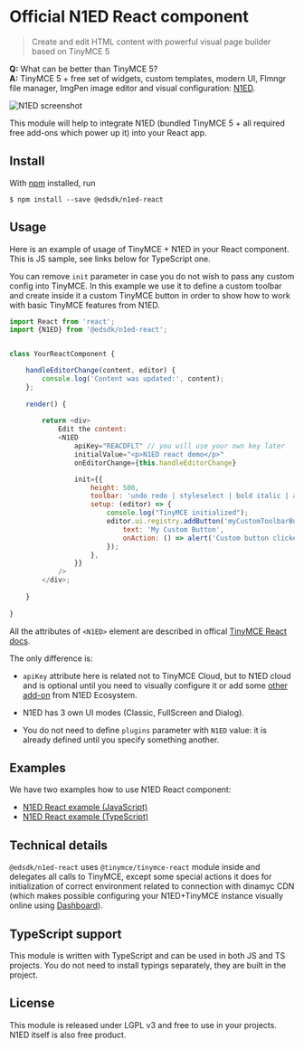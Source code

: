 # Official N1ED React component

> Create and edit HTML content with powerful visual page builder based on TinyMCE 5

**Q:** What can be better than TinyMCE 5?\
**A:** TinyMCE 5 + free set of widgets, custom templates, modern UI, Flmngr file manager, ImgPen image editor and visual configuration: [N1ED](https://n1ed.com).

![N1ED screenshot](https://n1ed.com/img/screenshots/docs/widgets/button/edit-button.png)

This module will help to integrate N1ED (bundled TinyMCE 5 + all required free add-ons which power up it) into your React app.



## Install

With [npm](https://npmjs.com/) installed, run

```
$ npm install --save @edsdk/n1ed-react
```


## Usage

Here is an example of usage of TinyMCE + N1ED in your React component. This is JS sample, see links below for TypeScript one. 

You can remove `init` parameter in case you do not wish to pass any custom config into TinyMCE. In this example we use it to define a custom toolbar and create inside it a custom TinyMCE button in order to show how to work with basic TinyMCE features from N1ED.

```js
import React from 'react';
import {N1ED} from '@edsdk/n1ed-react';


class YourReactComponent {

    handleEditorChange(content, editor) {
        console.log('Content was updated:', content);
    };
    
    render() {
        
        return <div>
            Edit the content:
            <N1ED
                apiKey="REACDFLT" // you will use your own key later
                initialValue="<p>N1ED react demo</p>"
                onEditorChange={this.handleEditorChange}

                init={{
                    height: 500,
                    toolbar: 'undo redo | styleselect | bold italic | alignleft aligncenter alignright alignjustify | outdent indent | myCustomToolbarButton',
                    setup: (editor) => {
                        console.log("TinyMCE initialized");
                        editor.ui.registry.addButton('myCustomToolbarButton', {
                            text: 'My Custom Button',
                            onAction: () => alert('Custom button clicked!'),
                        });
                    },
                }}
            />
        </div>;
        
    }
    
}
```

All the attributes of ```<N1ED>``` element are described in offical [TinyMCE React docs](https://www.tiny.cloud/docs/integrations/react/).

The only difference is:

* ```apiKey``` attribute here is related not to TinyMCE Cloud, but to N1ED cloud and is optional until you need to visually configure it or add some [other add-on](https://n1ed.com/plugins) from N1ED Ecosystem. 

* N1ED has 3 own UI modes (Classic, FullScreen and Dialog).

* You do not need to define ```plugins``` parameter with ```N1ED``` value: it is already defined until you specify something another.

## Examples

We have two examples how to use N1ED React component:
* [N1ED React example (JavaScript)](https://github.com/edsdk/n1ed-react-example)
* [N1ED React example (TypeScript)](https://github.com/edsdk/n1ed-react-typescript-example)

## Technical details

```@edsdk/n1ed-react``` uses ```@tinymce/tinymce-react``` module inside and delegates all calls to TinyMCE, except some special actions it does for initialization of correct environment related to connection with dinamyc CDN (which makes possible configuring your N1ED+TinyMCE instance visually online using [Dashboard](https://n1ed.com)).

## TypeScript support

This module is written with TypeScript and can be used in both JS and TS projects. You do not need to install typings separately, they are built in the project.

## License

This module is released under LGPL v3 and free to use in your projects. N1ED itself is also free product.